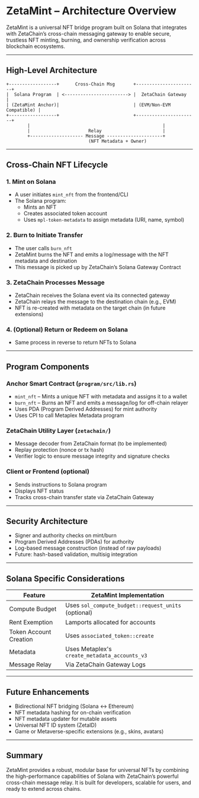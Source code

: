 
# ZetaMint – Architecture Overview

ZetaMint is a universal NFT bridge program built on Solana that integrates with ZetaChain’s cross-chain messaging gateway to enable secure, trustless NFT minting, burning, and ownership verification across blockchain ecosystems.

---

## High-Level Architecture

```
+------------------+      Cross-Chain Msg       +-----------------------+
|  Solana Program  | <------------------------> |  ZetaChain Gateway    |
| (ZetaMint Anchor)|                            | (EVM/Non-EVM Compatible) |
+------------------+                            +-----------------------+
        |                                                  |
        |                      Relay                       |
        +-------------------- Message ---------------------+
                               (NFT Metadata + Owner)
```

---

## Cross-Chain NFT Lifecycle

### 1. **Mint on Solana**
- A user initiates `mint_nft` from the frontend/CLI
- The Solana program:
  - Mints an NFT
  - Creates associated token account
  - Uses `mpl-token-metadata` to assign metadata (URI, name, symbol)

### 2. **Burn to Initiate Transfer**
- The user calls `burn_nft`
- ZetaMint burns the NFT and emits a log/message with the NFT metadata and destination
- This message is picked up by ZetaChain’s Solana Gateway Contract

### 3. **ZetaChain Processes Message**
- ZetaChain receives the Solana event via its connected gateway
- ZetaChain relays the message to the destination chain (e.g., EVM)
- NFT is re-created with metadata on the target chain (in future extensions)

### 4. **(Optional) Return or Redeem on Solana**
- Same process in reverse to return NFTs to Solana

---

## Program Components

### Anchor Smart Contract (`program/src/lib.rs`)
- `mint_nft` – Mints a unique NFT with metadata and assigns it to a wallet
- `burn_nft` – Burns an NFT and emits a message/log for off-chain relayer
- Uses PDA (Program Derived Addresses) for mint authority
- Uses CPI to call Metaplex Metadata program

### ZetaChain Utility Layer (`zetachain/`)
- Message decoder from ZetaChain format (to be implemented)
- Replay protection (nonce or tx hash)
- Verifier logic to ensure message integrity and signature checks

### Client or Frontend (optional)
- Sends instructions to Solana program
- Displays NFT status
- Tracks cross-chain transfer state via ZetaChain Gateway

---

## Security Architecture

- Signer and authority checks on mint/burn
- Program Derived Addresses (PDAs) for authority
- Log-based message construction (instead of raw payloads)
- Future: hash-based validation, multisig integration

---

## Solana Specific Considerations

| Feature                 | ZetaMint Implementation             |
|------------------------|-------------------------------------|
| Compute Budget         | Uses `sol_compute_budget::request_units` (optional) |
| Rent Exemption         | Lamports allocated for accounts     |
| Token Account Creation | Uses `associated_token::create`     |
| Metadata               | Uses Metaplex's `create_metadata_accounts_v3` |
| Message Relay          | Via ZetaChain Gateway Logs          |

---

## Future Enhancements

- Bidirectional NFT bridging (Solana ↔ Ethereum)
- NFT metadata hashing for on-chain verification
- NFT metadata updater for mutable assets
- Universal NFT ID system (ZetaID)
- Game or Metaverse-specific extensions (e.g., skins, avatars)

---

## Summary

ZetaMint provides a robust, modular base for universal NFTs by combining the high-performance capabilities of Solana with ZetaChain’s powerful cross-chain message relay. It is built for developers, scalable for users, and ready to extend across chains.
